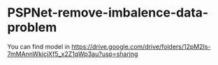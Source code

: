 # PSPNet-remove-imbalence-data-problem
You can find model in 
https://drive.google.com/drive/folders/12pM2Is-7mMAnnWkicjXf5_x2Z1qWp3au?usp=sharing
